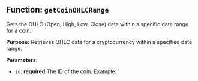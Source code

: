 ## Function: `getCoinOHLCRange`

Gets the OHLC (Open, High, Low, Close) data within a specific date range for a coin.

**Purpose:**
Retrieves OHLC data for a cryptocurrency within a specified date range.

**Parameters:**
* `id`: <string> **required** The ID of the coin. Example: `